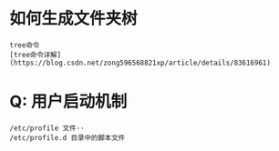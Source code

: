 
# 如何生成文件夹树
```
tree命令
[tree命令详解](https://blog.csdn.net/zong596568821xp/article/details/83616961)
```

# Q: 用户启动机制
```
/etc/profile 文件··
/etc/profile.d 目录中的脚本文件
```